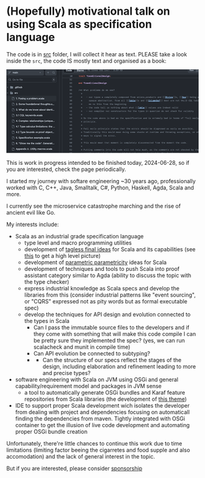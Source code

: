 # (Hopefully) motivational talk on using Scala as specification language

The code is in [src](https://github.com/p-pavel/scala-typelevel-motivational/tree/main/src) folder,
I will collect it hear as text. PLEASE take a look inside the `src`, the code IS mostly
text and organised as a book:

![src](assets/src.png)

This is work in progress intended to be finished today, 2024-06-28,
so if you are interested, check the page periodically.

I started my journey with softare engineering ~30 years ago,
professionally worked with C, C++, Java, Smalltalk, C#, Python, Haskell, Agda, Scala
and more.

I currently see the microservice catastrophe marching and the rise of ancient evil like Go.

My interests include:

- Scala as an industrial grade specification language
  - type level and macro programming utilities
  - development of [tagless final ideas](https://duckduckgo.com/?q=tagless+final+interpreters&t=osx&ia=web) for
    Scala and its capabilities (see [this](https://github.com/p-pavel/osgi-scala-maven/tree/main/modelling) to get a high level picture)
  - development of [parametric parametricity](https://www2.cs.sfu.ca/CourseCentral/831/burton/Notes/July14/free.pdf)
    ideas for Scala
  - development of techniques and tools to push Scala into proof assistant category
    similar to Agda (ability to discuss the topic with the type checker)
  - express industrial knowledge as Scala specs and develop the libraries from this
    (consider industrial patterns like "event sourcing", or "CQRS" expressed not as
    pity words but as formal executable spec)
  - develop the techniques for API design and evolution connected to the types in Scala
    - Can I pass the immutable source files to the developers and if they come with
      something that will make this code compile I can be pretty sure they
      implemented the spec? (yes, we can run scalacheck and munit in compile time)
    - Can API evolution be connected to subtyping?
    - - Can the structure of our specs reflect the stages of the design, including
        elaboration and refinement leading to more and precise types?
- software engineering with Scala on JVM using OSGi and general capability/requirement model and packages
  in JVM sense
  - a tool to automatically generate OSGi bundles and Karaf feature repositories
    from Scala libraries (the development of [this theme](https://github.com/p-pavel/osgi-scala))
- IDE to support proper Scala development wich isolates the developer from dealing with project and
  dependencies focusing on automaticall finding the dependencies from maven. Tightly integrated with
  OSGi container to get the illusion of live code development and automating proper OSGi bundle creation

Unfortunately, there're little chances to continue this work due to time limitations (limiting factor beeing the cigarretes and food supple and also accomodation) and the
lack of general interest in the topic.

But if you are interested, please consider [sponsorship](https://github.com/sponsors/p-pavel)
